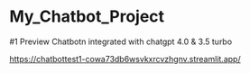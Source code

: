 # My_Chatbot_Project

#1 Preview Chatbotn integrated with chatgpt 4.0 & 3.5 turbo 

https://chatbottest1-cowa73db6wsvkxrcvzhgnv.streamlit.app/
